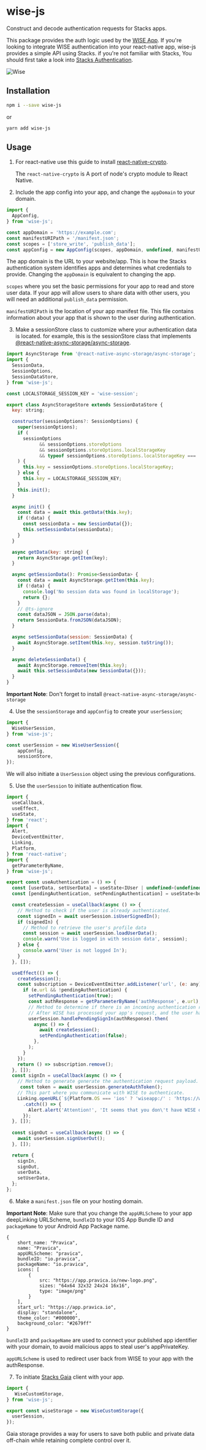 # wise-js

Construct and decode authentication requests for Stacks apps.

This package provides the auth logic used by the [WISE App](https://wiseapp.id). If you're looking to integrate WISE authentication into your react-native app, wise-js provides a simple API using Stacks.
if you're not familiar with Stacks, You should first take a look into [Stacks Authentication](https://docs.stacks.co/build-apps/guides/authentication). 

![Wise](https://wiseapp.id/images/logo.png)

## Installation

```bash
npm i --save wise-js
```
or 

```bash
yarn add wise-js
```

## Usage

1. For react-native use this guide to install [react-native-crypto](https://www.npmjs.com/package/react-native-crypto).
   
   The `react-native-crypto` is A port of node's crypto module to React Native.

2. Include the app config into your app, and change the `appDomain` to your domain.
```javascript
import {
  AppConfig,
} from 'wise-js';

const appDomain = 'https://example.com';
const manifestURIPath = '/manifest.json';
const scopes = ['store_write', 'publish_data'];
const appConfig = new AppConfig(scopes, appDomain, undefined, manifestURIPath);
```
The app domain is the URL to your website/app. This is how the Stacks authentication system identifies apps and determines what credentials to provide. Changing the `appDomain` is equivalent to changing the app.

`scopes` where you set the basic permissions for your app to read and store user data. If your app will allow users to share data with other users, you will need an additional `publish_data` permission.

`manifestURIPath` is the location of your app manifest file. This file contains information about your app that is shown to the user during authentication.


3. Make a sessionStore class to customize where your authentication data is located. for example,
   this is the sessionStore class that implements [@react-native-async-storage/async-storage](https://www.npmjs.com/package/@react-native-async-storage/async-storage).
```javascript
import AsyncStorage from '@react-native-async-storage/async-storage';
import {
  SessionData,
  SessionOptions,
  SessionDataStore,
} from 'wise-js';

const LOCALSTORAGE_SESSION_KEY = 'wise-session';

export class AsyncStorageStore extends SessionDataStore {
  key: string;

  constructor(sessionOptions?: SessionOptions) {
    super(sessionOptions);
    if (
      sessionOptions
            && sessionOptions.storeOptions
            && sessionOptions.storeOptions.localStorageKey
            && typeof sessionOptions.storeOptions.localStorageKey === 'string'
    ) {
      this.key = sessionOptions.storeOptions.localStorageKey;
    } else {
      this.key = LOCALSTORAGE_SESSION_KEY;
    }
    this.init();
  }

  async init() {
    const data = await this.getData(this.key);
    if (!data) {
      const sessionData = new SessionData({});
      this.setSessionData(sessionData);
    }
  }

  async getData(key: string) {
    return AsyncStorage.getItem(key);
  }

  async getSessionData(): Promise<SessionData> {
    const data = await AsyncStorage.getItem(this.key);
    if (!data) {
      console.log('No session data was found in localStorage');
      return {};
    }
    // @ts-ignore
    const dataJSON = JSON.parse(data);
    return SessionData.fromJSON(dataJSON);
  }

  async setSessionData(session: SessionData) {
    await AsyncStorage.setItem(this.key, session.toString());
  }

  async deleteSessionData() {
    await AsyncStorage.removeItem(this.key);
    await this.setSessionData(new SessionData({}));
  }
}
```
**Important Note**: Don't forget to install `@react-native-async-storage/async-storage`

4. Use the `sessionStorage` and `appConfig` to create your `userSession`;
```javascript
import {
  WiseUserSession,
} from 'wise-js';

const userSession = new WiseUserSession({
    appConfig,
    sessionStore,
});
```
We will also initiate a `UserSession` object using the previous configurations.

5. Use the `userSession` to initiate authentication flow.
```javascript
import {
  useCallback,
  useEffect,
  useState,
} from 'react';
import {
  Alert,
  DeviceEventEmitter,
  Linking,
  Platform,
} from 'react-native';
import {
  getParameterByName,
} from 'wise-js';

export const useAuthentication = () => {
  const [userData, setUserData] = useState<IUser | undefined>(undefined);
  const [pendingAuthentication, setPendingAuthentication] = useState<boolean>(false);

  const createSession = useCallback(async () => {
    // Method to check if the user is already authenticated.
    const signedIn = await userSession.isUserSignedIn();
    if (signedIn) {
      // Method to retrieve the user's profile data
      const session = await userSession.loadUserData();
      console.warn('Use is logged in with session data', session);
    } else {
      console.warn('User is not logged In');
    }
  }, []);

  useEffect(() => {
    createSession();
    const subscription = DeviceEventEmitter.addListener('url', (e: any) => {
      if (e.url && !pendingAuthentication) {
        setPendingAuthentication(true);
        const authResponse = getParameterByName('authResponse', e.url);
        // Method to determine if there is an incoming authentication response. If detected, the userSession.handlePendingSignIn method will process the response and provide a userData object containing the user's identity, BNS username and profile information.
        // After WISE has processed your app's request, and the user has granted permission, the resulting response will be passed back to your app via deep link, more to come below.
        userSession.handlePendingSignIn(authResponse).then(
          async () => {
            await createSession();
            setPendingAuthentication(false);
          },
        );
      }
    });
    return () => subscription.remove();
  }, []);
  const signIn = useCallback(async () => {
    // Method to generate generate the authentication request payload.
     const token = await userSession.generateAuthToken();
    // This part where you communicate with WISE to authenticate.
    Linking.openURL(`${Platform.OS === 'ios' ? 'wiseapp:/' : 'https://wiseapp.id/download'}/?token=${token}`)
      .catch(() => {
        Alert.alert('Attention!', 'It seems that you don\'t have WISE dApp already installed');
      });
  }, []);
  
  const signOut = useCallback(async () => {
    await userSession.signUserOut();
  }, []);

  return {
    signIn,
    signOut,
    userData,
    setUserData,
  };
};
```
6. Make a `manifest.json` file on your hosting domain.

**Important Note**: Make sure that you change the `appURLScheme` to your app deepLinking URLScheme, `bundleID` to your IOS App Bundle ID and `packageName` to your Android App Package name.
```json5
{
    short_name: "Pravica",
    name: "Pravica",
    appURLScheme: "pravica",
    bundleID: "io.pravica",
    packageName: "io.pravica",
    icons: [
        {
            src: "https://app.pravica.io/new-logo.png",
            sizes: "64x64 32x32 24x24 16x16",
            type: "image/png"
        }
    ],
    start_url: "https://app.pravica.io",
    display: "standalone",
    theme_color: "#000000",
    background_color: "#2679ff"
}
```

`bundleID` and `packageName` are used to connect your published app identifier with your domain, to avoid malicious apps to steal user's appPrivateKey.

`appURLScheme` is used to redirect user back from WISE to your app with the authResponse.

7. To initiate [Stacks Gaia](https://docs.stacks.co/build-apps/guides/data-storage) client with your app.
```javascript
import {
   WiseCustomStorage,
} from 'wise-js';

export const wiseStorage = new WiseCustomStorage({
  userSession,
});
```
Gaia storage provides a way for users to save both public and private data off-chain while retaining complete control over it.